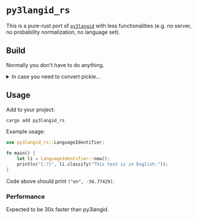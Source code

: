 # `py3langid_rs`

This is a pure-rust port of [`py3langid`](https://github.com/adbar/py3langid) with less functionalities (e.g. no server, no probability normalization, no language set).

## Build

Normally you don't have to do anything.

<details>
  <summary>In case you need to convert pickle...</summary>

The converted model is uploaded to git, thus normally you don't have to do this. Only do this when there's a model update in the upstream.

---

There's no easy way to directly load the original pickle. Thus, we must convert the pickle first.

### Set up environment

I'm using `uv` here due to it's super fast speed, you can also use other package managers.

```bash
uv venv
uv sync
```

### Run conversion script

```bash
uv run convert_pkl.py
```

This would automatically create a file `model.bin` in folder `resource/`.

</details>

## Usage

Add to your project:

```bash
cargo add py3langid_rs
```

Example usage:

```rust
use py3langid_rs::LanguageIdentifier; 

fn main() {
    let li = LanguageIdentifier::new();
    println("{:?}", li.classify("This text is in English."));
}
```

Code above should print `("en", -56.77429)`.

### Performance

Expected to be 30x faster than py3langid.

